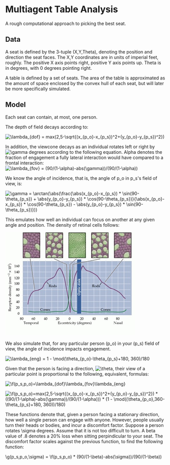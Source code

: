 

# Multiagent Table Analysis
A rough computational approach to picking the best seat.

## Data

A seat is defined by the 3-tuple (X,Y,Theta), denoting the position and direction the seat faces.
The X,Y coordinates are in units of imperial feet, roughly. The positive X axis points right, positive Y axis points up. Theta is in degrees, with 0 degrees pointing right. 


A table is defined by a set of seats. The area of the table is approximated as the amount of space enclosed by the convex hull of each seat, but will later be more specifically simulated.

## Model

Each seat can contain, at most, one person.

The depth of field decays according to:

![\lambda_{dof} = max(2,5-\sqrt{(x_{p_o}-x_{p_s})^2+(y_{p_o}-y_{p_s})^2})](https://render.githubusercontent.com/render/math?math=%5Clambda_%7Bdof%7D%20%3D%20max(2%2C5-%5Csqrt%7B(x_%7Bp_o%7D-x_%7Bp_s%7D)%5E2%2B(y_%7Bp_o%7D-y_%7Bp_s%7D)%5E2%7D))

In addition, the viewcone decays as an individual rotates left or right by ![\gamma](https://render.githubusercontent.com/render/math?math=%5Cgamma) degrees according to the following equation. Alpha denotes the fraction of engagement a fully lateral interaction would have compared to a frontal interaction:
![\lambda_{fov} = (90/(1-\alpha)-abs(\gamma))/(90/(1-\alpha))](https://render.githubusercontent.com/render/math?math=%5Clambda_%7Bfov%7D%20%3D%20(90%2F(1-%5Calpha)-abs(%5Cgamma))%2F(90%2F(1-%5Calpha)))

We know the angle of incidence, that is, the angle of p_o in p_s's field of view, is:

![\gamma = \arctan(\abs(\frac{\abs(x_{p_o}-x_{p_s}) * \sin(90-\theta_{p_s}) + \abs(y_{p_o}-y_{p_s}) * \cos(90-\theta_{p_s})}{\abs(x_{p_o}-x_{p_s}) * \cos(90-\theta_{p_s}) - \abs(y_{p_o}-y_{p_s}) * \sin(90-\theta_{p_s})}))](https://render.githubusercontent.com/render/math?math=%5Cgamma%20%3D%20%5Carctan(%5Cabs(%5Cfrac%7B(%5Cabs(x_%7Bp_o%7D-x_%7Bp_s%7D)%20*%20%5Csin(90-%5Ctheta_%7Bp_s%7D)%20%2B%20%5Cabs(y_%7Bp_o%7D-y_%7Bp_s%7D)%20*%20%5Ccos(90-%5Ctheta_%7Bp_s%7D))%7D%7B%5Cabs(x_%7Bp_o%7D-x_%7Bp_s%7D)%20*%20%5Ccos(90-%5Ctheta_%7Bp_s%7D)%20-%20%5Cabs(y_%7Bp_o%7D-y_%7Bp_s%7D)%20*%20%5Csin(90-%5Ctheta_%7Bp_s%7D)%7D)))

This emulates how well an individual can focus on another at any given angle and position. The density of retinal cells follows:

<img src="https://raw.githubusercontent.com/Suhas7/mas-tables/master/retinal_densities.jpg"/>

We also simulate that, for any particular person (p_o) in your (p_s) field of view, the angle of incidence impacts engagement.

![\lambda_{eng} = 1 - \mod(\theta_{p_o}-\theta_{p_s}+180, 360)/180](https://render.githubusercontent.com/render/math?math=%5Clambda_%7Beng%7D%20%3D%201%20-%20%5Cmod(%5Ctheta_%7Bp_o%7D-%5Ctheta_%7Bp_s%7D%2B180%2C%20360)%2F180)

Given that the person is facing a direction, ![\theta](https://render.githubusercontent.com/render/math?math=%5Ctheta), their view of a particular point is proportional to the following, equivalent, formulas:

![\f(p_s,p_o)=\lambda_{dof}*\lambda_{fov}*\lambda_{eng}](https://render.githubusercontent.com/render/math?math=%5Cf(p_s%2Cp_o)%3D%5Clambda_%7Bdof%7D*%5Clambda_%7Bfov%7D*%5Clambda_%7Beng%7D)

![\f(p_s,p_o)=max(2,5-\sqrt{(x_{p_o}-x_{p_s})^2+(y_{p_o}-y_{p_s})^2}) * ((90/(1-\alpha)-abs(\gamma))/(90/(1-\alpha))) * (1 - \mod((\theta_{p_o},360-\theta_{p_s}+180, 360))/180)](https://render.githubusercontent.com/render/math?math=%5Cf(p_s%2Cp_o)%3Dmax(2%2C5-%5Csqrt%7B(x_%7Bp_o%7D-x_%7Bp_s%7D)%5E2%2B(y_%7Bp_o%7D-y_%7Bp_s%7D)%5E2%7D)%20*%20((90%2F(1-%5Calpha)-abs(%5Cgamma))%2F(90%2F(1-%5Calpha)))%20*%20(1%20-%20%5Cmod((%5Ctheta_%7Bp_o%7D%2C360-%5Ctheta_%7Bp_s%7D%2B180%2C%20360))%2F180))

These functions denote that, given a person facing a stationary direction, how well a single person can engage with anyone. However, people usually turn their heads or bodies, and incur a discomfort factor. Suppose a person rotates \sigma degrees. Assume that it is not too difficult to turn. A beta value of .8 denotes a 20% loss when sitting perpindicular to your seat. The discomfort factor scales against the previous function, to find the following function:

\g(p_s,p_o,\sigma) = \f(p_s,p_o) * (90/(1-\beta)-abs(\sigma))/(90/(1-\beta))

